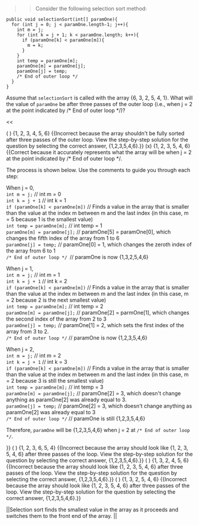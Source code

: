 >>Consider the following selection sort method:
<pre><code>public void selectionSort(int[] paramOne){
  for (int j = 0; j &lt; paramOne.length-1; j++){
    int m = j;
    for (int k = j + 1; k &lt; paramOne.length; k++){
      if (paramOne[k] &lt; paramOne[m]){
        m = k;
      }
    }
    int temp = paramOne[m];  
    paramOne[m] = paramOne[j];
    paramOne[j] = temp;
    /* End of outer loop */
  }
}
</code></pre>
<p>Assume that <code>selectionSort</code> is called with the array {6, 3, 2, 5, 4, 1}. What will the value of <code>paramOne</code> be after three passes of the outer loop (i.e., when j = 2 at the point indicated by /* End of outer loop */)?</p><<

( ) {1, 2, 3, 4, 5, 6} {{Incorrect because the array shouldn't be fully sorted after three passes of the outer loop. View the step-by-step solution for the question by selecting the correct answer, {1,2,3,5,4,6}.}}
(x) {1, 2, 3, 5, 4, 6} {{Correct because it accurately represents what the array will be when j = 2 at the point indicated by /* End of outer loop &#42;/. <p>The process is shown below. Use the comments to guide you through each step:</p> 
<p>When j = 0,<br/>
<code>int m = j;</code> // int m = 0<br/>
<code>int k = j + 1</code> // int k = 1<br/>
<code>if (paramOne[k] &lt; paramOne[m])</code> // Finds a value in the array that is smaller than the value at the index m between m and the last index (in this case, m = 5 because 1 is the smallest value)<br/>
<code>int temp = paramOne[m];</code> // int temp = 1<br/>
<code>paramOne[m] = paramOne[j];</code> // paramOne[5] = paramOne[0], which changes the fifth index of the array from 1 to 6<br/>
<code>paramOne[j] = temp;</code> // paramOne[0] = 1, which changes the zeroth index of the array from 6 to 1<br/>
<code>/* End of outer loop */ </code>// paramOne is now {1,3,2,5,4,6}</p>
<p>When j = 1,<br/>
<code>int m = j;</code> // int m = 1<br/>
<code>int k = j + 1</code> // int k = 2<br/>
<code>if (paramOne[k] &lt; paramOne[m])</code> // Finds a value in the array that is smaller than the value at the index m between m and the last index (in this case, m = 2 because 2 is the next smallest value)<br/>
<code>int temp = paramOne[m];</code> // int temp = 2<br/>
<code>paramOne[m] = paramOne[j];</code> // paramOne[2] = parmOne[1], which changes the second index of the array from 2 to 3<br/>
<code>paramOne[j] = temp;</code> // paramOne[1] = 2, which sets the first index of the array from 3 to 2.<br/>
<code>/* End of outer loop */</code> // paramOne is now {1,2,3,5,4,6}</p>
<p>When j = 2,<br/>
<code>int m = j;</code> // int m = 2<br/>
<code>int k = j + 1</code> // int k = 3<br/>
<code>if (paramOne[k] &lt; paramOne[m])</code> // Finds a value in the array that is smaller than the value at the index m between m and the last index (in this case, m = 2 because 3 is still the smallest value) <br/>
<code>int temp = paramOne[m];</code> // int temp = 3<br/>
<code>paramOne[m] = paramOne[j];</code> // paramOne[2] = 3, which doesn't change anything as paramOne[2] was already equal to 3.<br/>
<code>paramOne[j] = temp;</code> // paramOne[2] = 3, which doesn't change anything as paramOne[2] was already equal to 3<br/>
<code>/* End of outer loop */</code> // paramOne is still {1,2,3,5,4,6}</p> <p>Therefore, <code>paramOne</code> will be {1,2,3,5,4,6} when j = 2 at <code>/* End of outer loop */</code>.</p>}}
( ) {1, 2, 3, 6, 5, 4} {{Incorrect because the array should look like {1, 2, 3, 5, 4, 6} after three passes of the loop. View the step-by-step solution for the question by selecting the correct answer, {1,2,3,5,4,6}.}}
( ) {1, 3, 2, 4, 5, 6} {{Incorrect because the array should look like {1, 2, 3, 5, 4, 6} after three passes of the loop. View the step-by-step solution for the question by selecting the correct answer, {1,2,3,5,4,6}.}}
( ) {1, 3, 2, 5, 4, 6} {{Incorrect because the array should look like {1, 2, 3, 5, 4, 6} after three passes of the loop. View the step-by-step solution for the question by selecting the correct answer, {1,2,3,5,4,6}.}}

||Selection sort finds the smallest value in the array as it proceeds and switches them to the front end of the array. ||
